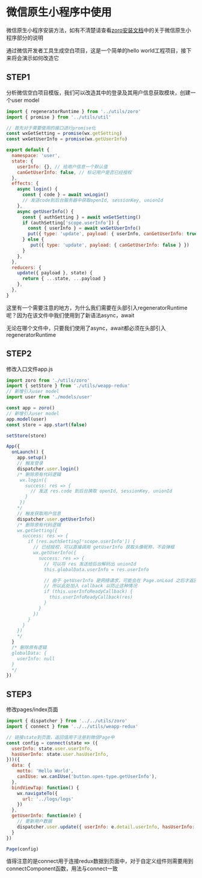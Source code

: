 # 微信原生小程序中使用

微信原生小程序安装方法，如有不清楚请查看[zoro安装文档](INSTALL.md)中的关于微信原生小程序部分的说明

通过微信开发者工具生成空白项目，这是一个简单的hello world工程项目，接下来将会演示如何改造它

## STEP1

分析微信空白项目模版，我们可以改造其中的登录及其用户信息获取模块，创建一个user model

```js
import { regeneratorRuntime } from '../utils/zoro'
import { promise } from '../utils/util'

// 首先对于需要使用的接口进行promise化
const wxGetSetting = promise(wx.getSetting)
const wxGetUserInfo = promise(wx.getUserInfo)

export default {
  namespace: 'user',
  state: {
    userInfo: {}, // 给用户信息一个默认值
    canGetUserInfo: false, // 标记用户是否已经授权
  }, 
  effects: {
    async login() {
      const { code } = await wxLogin()
      // 发送code到后台服务器中获取openId, sessionKey, unionId
    },
    async getUserInfo() {
      const { authSetting } = await wxGetSetting()
      if (authSetting['scope.userInfo']) {
        const { userInfo } = await wxGetUserInfo()
        put({ type: 'update', payload: { userInfo, canGetUserInfo: true } })
      } else {
         put({ type: 'update', payload: { canGetUserInfo: false } })
      }
    },
  },
  reducers: {
    update({ payload }, state) {
      return { ...state, ...payload }
    },
  },
}
```

这里有一个需要注意的地方，为什么我们需要在头部引入regeneratorRuntime呢？因为在该文件中我们使用到了新语法async，await

无论在哪个文件中，只要我们使用了async，await都必须在头部引入regeneratorRuntime

## STEP2

 修改入口文件app.js

```js
import zoro from './utils/zoro'
import { setStore } from './utils/weapp-redux'
// 新增引入user model
import user from './models/user'

const app = zoro()
// 新增引入user model
app.model(user)
const store = app.start(false)

setStore(store)

App({
  onLaunch() {
    app.setup()
    // 触发登录
    dispatcher.user.login()
    /* 删除原有代码逻辑
     wx.login({
       success: res => {
         // 发送 res.code 到后台换取 openId, sessionKey, unionId
       }
     })
    */
    // 触发获取用户信息
    dispatcher.user.getUserInfo()
    /* 删除原有代码逻辑
    wx.getSetting({
      success: res => {
        if (res.authSetting['scope.userInfo']) {
          // 已经授权，可以直接调用 getUserInfo 获取头像昵称，不会弹框
          wx.getUserInfo({
            success: res => {
              // 可以将 res 发送给后台解码出 unionId
              this.globalData.userInfo = res.userInfo

              // 由于 getUserInfo 是网络请求，可能会在 Page.onLoad 之后才返回
              // 所以此处加入 callback 以防止这种情况
              if (this.userInfoReadyCallback) {
                this.userInfoReadyCallback(res)
              }
            }
          })
        }
      }
    })
    */
  }
  /* 删除原有逻辑
  globalData: {
    userInfo: null
  }
  */
})
```

## STEP3

修改pages/index页面

```js
import { dispatcher } from '../../utils/zoro'
import { connect } from '../../utils/weapp-redux'

// 链接state到页面，返回值用于注册到微信Page中
const config = connect(state => ({
  userInfo: state.user.userInfo,
  hasUserInfo: state.user.hasUserInfo,
}))({
  data: {
    motto: 'Hello World',
    canIUse: wx.canIUse('button.open-type.getUserInfo'),
  },
  bindViewTap: function() {
    wx.navigateTo({
      url: '../logs/logs'
    })
  },
  getUserInfo: function(e) {
    // 更新用户数据
    dispatcher.user.update({ userInfo: e.detail.userInfo, hasUserInfo: true })
  }
})

Page(config)
```

值得注意的是connect用于连接redux数据到页面中，对于自定义组件则需要用到connectComponent函数，用法与connect一致